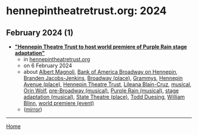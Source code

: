 # hennepintheatretrust.org: 2024

## February 2024 (1)

 - [**"Hennepin Theatre Trust to host world premiere of Purple Rain stage adaptation"**](https://hennepintheatretrust.org/news/purple-rain-announcement-minneapolis-mn/)
    - in [hennepintheatretrust.org](../../../publications/f-j/hennepintheatretrust-org/index.md)
    - on 6 February 2024
    - about [Albert Magnoli](../../../topics/albert-magnoli/index.md), [Bank of America Broadway on Hennepin](../../../topics/bank-of-america-broadway-on-hennepin/index.md), [Branden Jacobs-Jenkins](../../../topics/branden-jacobs-jenkins/index.md), [Broadway (place)](../../../topics/place/broadway/index.md), [Grammys](../../../topics/grammys/index.md), [Hennepin Avenue (place)](../../../topics/place/hennepin-avenue/index.md), [Hennepin Theatre Trust](../../../topics/hennepin-theatre-trust/index.md), [Lileana Blain-Cruz](../../../topics/lileana-blain-cruz/index.md), [musical](../../../topics/musical/index.md), [Orin Wolf](../../../topics/orin-wolf/index.md), [pre-Broadway (musical)](../../../topics/musical/pre-broadway/index.md), [Purple Rain (musical)](../../../topics/musical/purple-rain/index.md), [stage adaptation (musical)](../../../topics/musical/stage-adaptation/index.md), [State Theatre (place)](../../../topics/place/state-theatre/index.md), [Todd Duesing](../../../topics/todd-duesing/index.md), [William Blinn](../../../topics/william-blinn/index.md), [world premiere (event)](../../../topics/event/world-premiere/index.md)
    - ([mirror](https://web.archive.org/web/*/https://hennepintheatretrust.org/news/purple-rain-announcement-minneapolis-mn/))

----

[Home](../index.md)
